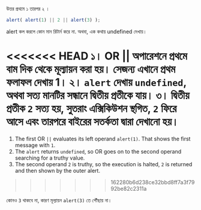 উত্তর প্রথমে ১ তারপর ২ ।

```js run
alert( alert(1) || 2 || alert(3) );
```

alert কল করলে কোন মান রিটার্ন করে না. অথবা, এক কথায় undefined দেখায়।

<<<<<<< HEAD
১। OR || অপারেশনে প্রথমে বাম দিক থেকে মূল্যায়ন করা হয়। সেজন্য এখানে প্রথম ফলাফল দেখায় 1।
২। `alert` দেখায় `undefined`, অথবা সত্য মানটির সন্ধানে দ্বিতীয় প্রতীকে যায়।
৩। দ্বিতীয় প্রতীক `2` সত্য হয়, সুতরাং এক্সিকিউশন স্থগিত, `2` ফিরে আসে এবং তারপরে বাইরের সতর্কতা দ্বারা দেখানো হয়। 
=======
1. The first OR `||` evaluates its left operand `alert(1)`. That shows the first message with `1`.
2. The `alert` returns `undefined`, so OR goes on to the second operand searching for a truthy value.
3. The second operand `2` is truthy, so the execution is halted, `2` is returned and then shown by the outer alert.
>>>>>>> 162280b6d238ce32bbd8ff7a3f7992be82c2311a

কোনও `3` থাকবে না, কারণ মূল্যায়ন `alert(3)` তে পৌঁছায় না।
